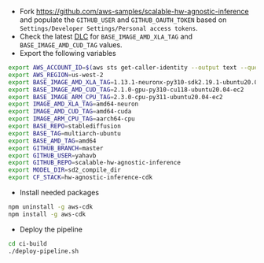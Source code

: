 
* Fork https://github.com/aws-samples/scalable-hw-agnostic-inference and populate the `GITHUB_USER` and `GITHUB_OAUTH_TOKEN` based on `Settings/Developer Settings/Personal access tokens`.
* Check the latest [DLC](https://github.com/aws/deep-learning-containers/blob/master/available_images.md) for `BASE_IMAGE_AMD_XLA_TAG` and `BASE_IMAGE_AMD_CUD_TAG` values.
* Export the following variables
```bash
export AWS_ACCOUNT_ID=$(aws sts get-caller-identity --output text --query Account)
export AWS_REGION=us-west-2
export BASE_IMAGE_AMD_XLA_TAG=1.13.1-neuronx-py310-sdk2.19.1-ubuntu20.04
export BASE_IMAGE_AMD_CUD_TAG=2.1.0-gpu-py310-cu118-ubuntu20.04-ec2
export BASE_IMAGE_ARM_CPU_TAG=2.3.0-cpu-py311-ubuntu20.04-ec2
export IMAGE_AMD_XLA_TAG=amd64-neuron
export IMAGE_AMD_CUD_TAG=amd64-cuda
export IMAGE_ARM_CPU_TAG=aarch64-cpu
export BASE_REPO=stablediffusion
export BASE_TAG=multiarch-ubuntu
export BASE_AMD_TAG=amd64
export GITHUB_BRANCH=master
export GITHUB_USER=yahavb
export GITHUB_REPO=scalable-hw-agnostic-inference
export MODEL_DIR=sd2_compile_dir
export CF_STACK=hw-agnostic-inference-cdk
```
* Install needed packages

```bash
npm uninstall -g aws-cdk
npm install -g aws-cdk
```

* Deploy the pipeline

```bash
cd ci-build
./deploy-pipeline.sh
```
